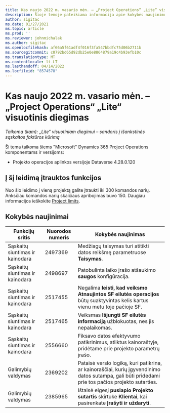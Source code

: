 ```yaml
---
title: Kas naujo 2022 m. vasario mėn. – „Project Operations“ „Lite“ visuotinis diegimas
description: Šioje temoje pateikiama informacija apie kokybės naujinimus, kuriuos galima rasti 2022 m. vasario mėn.
author: sigitac
ms.date: 01/27/2021
ms.topic: article
ms.prod: ''
ms.reviewer: johnmichalak
ms.author: sigitac
ms.openlocfilehash: af66a5f61adf4f016f3fa547bbdfc75d06b2711b
ms.sourcegitcommit: c0792bd65d92db25e0e8864879a19c4b93efb10c
ms.translationtype: MT
ms.contentlocale: lt-LT
ms.lasthandoff: 04/14/2022
ms.locfileid: "8574578"
---
```

# <a name="whats-new-february-2022---project-operations-lite-deployment"></a>Kas naujo 2022 m. vasario mėn. – „Project Operations“ „Lite“ visuotinis diegimas

_Taikoma (kam): „Lite“ visuotiniam diegimui – sandoris į išankstinės sąskaitos faktūros kūrimą_

Ši tema taikoma šiems "Microsoft" Dynamics 365 Project Operations komponentams ir versijoms:

- Projekto operacijos aplinkos versijoje Dataverse 4.28.0.120

## <a name="features-included-in-this-release"></a>Į šį leidimą įtrauktos funkcijos

Nuo šio leidimo į vieną projektą galite įtraukti iki 300 komandos narių. Anksčiau komandos narių skaičiaus apribojimas buvo 150. Daugiau informacijos ieškokite [Project limits](../../project-management/create-wbs.md#project-limitations).

## <a name="quality-updates"></a>Kokybės naujinimai

| Funkcijų sritis | Nuorodos numeris | Kokybės naujinimas |
| --- | --- | --- |
| Sąskaitų siuntimas ir kainodara | 2497369 | Medžiagų taisymas turi atitikti datos reikšmę parametruose **Taisymas**. |
| Sąskaitų siuntimas ir kainodara | 2498697 | Patobulinta laiko įrašo atšaukimo **saugos** konfigūracija. |
| Sąskaitų siuntimas ir kainodara | 2517455 | Negalima **leisti, kad veiksmo Atnaujintos SF eilutės operacijos** būtų suaktyvintas kelis kartus vienu metu toje pačioje SF. |
| Sąskaitų siuntimas ir kainodara | 2517465 | Veiksmas **Išjungti SF eilutės informaciją** užblokuotas, nes jis nepalaikomas. |
| Sąskaitų siuntimas ir kainodara | 2556660 | Fiksavo datos efektyvumo patikrinimus, atliktus kainoraštyje, pridėtame prie projekto parametrų įrašo. |
|  Galimybių valdymas | 2369202 | Pataisė verslo logiką, kuri patikrina, ar kainoraščiai, kurių įgyvendinimo datos sutampa, gali būti pridedami prie tos pačios projekto sutarties. |
|  Galimybių valdymas | 2385965 | Ištaisė elgesį **puslapio Projekto sutartis** skirtuke **Klientai**, kai pasirenkate **Įrašyti ir uždaryti**. |
